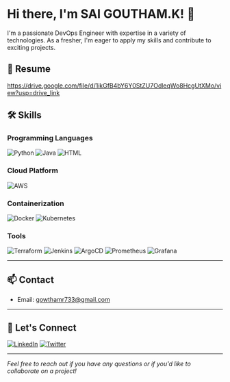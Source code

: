 # Hi there, I'm SAI GOUTHAM.K! 👋

I'm a passionate DevOps Engineer with expertise in a variety of technologies. As a fresher, I'm eager to apply my skills and contribute to exciting projects.

## 📄 Resume
https://drive.google.com/file/d/1ikGfB4bY6Y0StZU7OdleqWo8HcgUtXMo/view?usp=drive_link

## 🛠️ Skills

### Programming Languages
![Python](https://img.shields.io/badge/Python-%233776AB.svg?style=for-the-badge&logo=python&logoColor=white) ![Java](https://img.shields.io/badge/Java-%23ED8B00.svg?style=for-the-badge&logo=java&logoColor=white) <img src="https://img.shields.io/badge/HTML5-%23E34F26.svg?style=for-the-badge&logo=html5&logoColor=white" alt="HTML" />

### Cloud Platform
![AWS](https://img.shields.io/badge/AWS-%23FF9900.svg?style=for-the-badge&logo=amazon-aws&logoColor=white)

### Containerization
![Docker](https://img.shields.io/badge/Docker-%230db7ed.svg?style=for-the-badge&logo=docker&logoColor=white) ![Kubernetes](https://img.shields.io/badge/Kubernetes-%23326ce5.svg?style=for-the-badge&logo=kubernetes&logoColor=white)

### Tools
![Terraform](https://img.shields.io/badge/Terraform-%235835CC.svg?style=for-the-badge&logo=terraform&logoColor=white) ![Jenkins](https://img.shields.io/badge/Jenkins-%23D24939.svg?style=for-the-badge&logo=jenkins&logoColor=white) ![ArgoCD](https://img.shields.io/badge/ArgoCD-%230B92D5.svg?style=for-the-badge&logo=argo&logoColor=white)
![Prometheus](https://img.shields.io/badge/Prometheus-%23E6522C.svg?style=for-the-badge&logo=prometheus&logoColor=white) ![Grafana](https://img.shields.io/badge/Grafana-%23F46800.svg?style=for-the-badge&logo=grafana&logoColor=white)


---

## 📫 Contact

- Email: gowthamr733@gmail.com
---

## 🤝 Let's Connect

[![LinkedIn](https://img.shields.io/badge/LinkedIn-blue?style=for-the-badge&logo=linkedin)](https://linkedin.com/in/k-sai-goutham-7b4a561a4/)
[![Twitter](https://img.shields.io/badge/Twitter-blue?style=for-the-badge&logo=twitter)](https://twitter.com/@_Gowtham_reddy)

---

*Feel free to reach out if you have any questions or if you'd like to collaborate on a project!*
